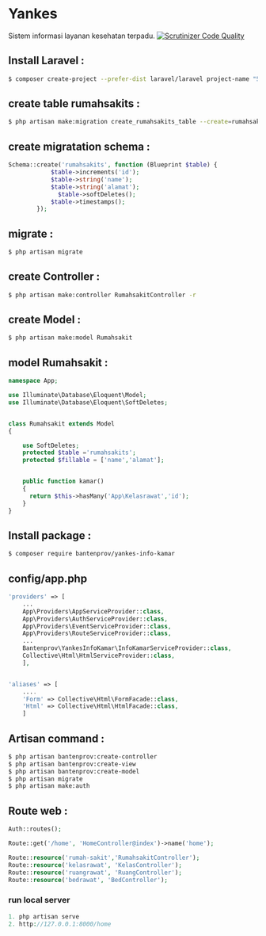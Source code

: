 # Yankes
Sistem informasi layanan kesehatan terpadu.
[![Scrutinizer Code Quality](https://scrutinizer-ci.com/g/bantenprov/yankes-info-kamar/badges/quality-score.png?b=master)](https://scrutinizer-ci.com/g/bantenprov/yankes-info-kamar/?branch=master)

## Install Laravel :
```bash
$ composer create-project --prefer-dist laravel/laravel project-name "5.4.*"
```
## create table rumahsakits :
```bash
$ php artisan make:migration create_rumahsakits_table --create=rumahsakits
```

## create migratation schema :
```php
Schema::create('rumahsakits', function (Blueprint $table) {
            $table->increments('id');
            $table->string('name');
            $table->string('alamat');
              $table->softDeletes();
            $table->timestamps();
        });
```

## migrate :

```bash
$ php artisan migrate
```

## create Controller :

```bash
$ php artisan make:controller RumahsakitController -r
```

## create Model :

```bash
$ php artisan make:model Rumahsakit
```

## model Rumahsakit :

```php
namespace App;

use Illuminate\Database\Eloquent\Model;
use Illuminate\Database\Eloquent\SoftDeletes;


class Rumahsakit extends Model
{

    use SoftDeletes;
    protected $table ='rumahsakits';
    protected $fillable = ['name','alamat'];


    public function kamar()
    {
      return $this->hasMany('App\Kelasrawat','id');
    }
}
```


## Install package :

```bash
$ composer require bantenprov/yankes-info-kamar
```

## config/app.php
```php
'providers' => [
    ...
    App\Providers\AppServiceProvider::class,
    App\Providers\AuthServiceProvider::class,
    App\Providers\EventServiceProvider::class,
    App\Providers\RouteServiceProvider::class,
    ...
    Bantenprov\YankesInfoKamar\InfoKamarServiceProvider::class,
    Collective\Html\HtmlServiceProvider::class,
    ],


'aliases' => [
    ....
    'Form' => Collective\Html\FormFacade::class,
    'Html' => Collective\Html\HtmlFacade::class,
    ]
```
## Artisan command :

```bash
$ php artisan bantenprov:create-controller
$ php artisan bantenprov:create-view
$ php artisan bantenprov:create-model
$ php artisan migrate
$ php artisan make:auth

```

## Route web :

```php
Auth::routes();

Route::get('/home', 'HomeController@index')->name('home');

Route::resource('rumah-sakit','RumahsakitController');
Route::resource('kelasrawat', 'KelasController');
Route::resource('ruangrawat', 'RuangController');
Route::resource('bedrawat', 'BedController');


```


### run local server 
```php
1. php artisan serve
2. http://127.0.0.1:8000/home

```
